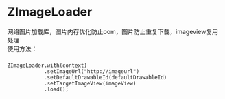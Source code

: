 # ZImageLoader
网络图片加载库，图片内存优化防止oom，图片防止重复下载，imageview复用处理<br/>
使用方法：<br/>
###
    ZImageLoader.with(context)
                .setImageUrl("http://imageurl")
                .setDefaultDrawableId(defaultDrawableId)
                .setTargetImageView(imageView)
                .load();

